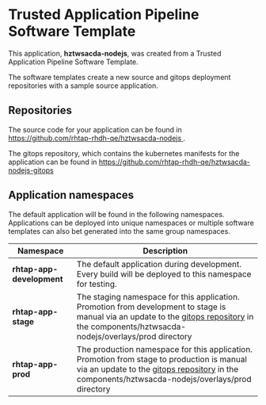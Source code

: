 # Trusted Application Pipeline Software Template

This application, **hztwsacda-nodejs**, was created from a Trusted Application Pipeline Software Template.

The software templates create a new source and gitops deployment repositories with a sample source application. 

## Repositories

The source code for your application can be found in [https://github.com/rhtap-rhdh-qe/hztwsacda-nodejs ](https://github.com/rhtap-rhdh-qe/hztwsacda-nodejs ).
 
The gitops repository, which contains the kubernetes manifests for the application can be found in 
[https://github.com/rhtap-rhdh-qe/hztwsacda-nodejs-gitops ](https://github.com/rhtap-rhdh-qe/hztwsacda-nodejs-gitops ) 

## Application namespaces 

The default application will be found in the following namespaces. Applications can be deployed into unique namespaces or multiple software templates can also bet generated into the same group namespaces.  

|  Namespace   |  Description   |  
| -------- | -------- |   
| **rhtap-app-development** | The default application during development. Every build will be deployed to this namespace for testing. | 
| **rhtap-app-stage** | The staging namespace for this application. Promotion from development to stage is manual via an update to the [gitops repository](https://github.com/rhtap-rhdh-qe/hztwsacda-nodejs-gitops ) in the components/hztwsacda-nodejs/overlays/prod directory |  
| **rhtap-app-prod** | The production namespace for this application. Promotion from stage to production is manual via an update to the [gitops repository](https://github.com/rhtap-rhdh-qe/hztwsacda-nodejs-gitops ) in the components/hztwsacda-nodejs/overlays/prod directory | 